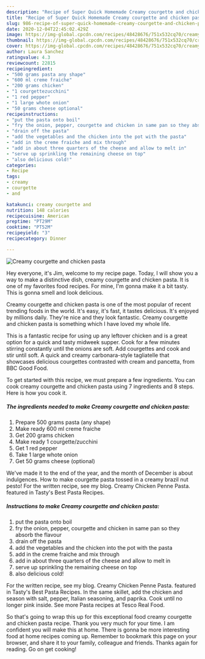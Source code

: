 ```yaml
---
description: "Recipe of Super Quick Homemade Creamy courgette and chicken pasta"
title: "Recipe of Super Quick Homemade Creamy courgette and chicken pasta"
slug: 986-recipe-of-super-quick-homemade-creamy-courgette-and-chicken-pasta
date: 2020-12-04T22:45:02.429Z
image: https://img-global.cpcdn.com/recipes/48428676/751x532cq70/creamy-courgette-and-chicken-pasta-recipe-main-photo.jpg
thumbnail: https://img-global.cpcdn.com/recipes/48428676/751x532cq70/creamy-courgette-and-chicken-pasta-recipe-main-photo.jpg
cover: https://img-global.cpcdn.com/recipes/48428676/751x532cq70/creamy-courgette-and-chicken-pasta-recipe-main-photo.jpg
author: Laura Sanchez
ratingvalue: 4.3
reviewcount: 22815
recipeingredient:
- "500 grams pasta any shape"
- "600 ml creme fraiche"
- "200 grams chicken"
- "1 courgettezucchini"
- "1 red pepper"
- "1 large whote onion"
- "50 grams cheese optional"
recipeinstructions:
- "put the pasta onto boil"
- "fry the onion, pepper, courgette and chicken in same pan so they absorb the flavour"
- "drain off the pasta"
- "add the vegetables and the chicken into the pot with the pasta"
- "add in the creme fraiche and mix through"
- "add in about three quarters of the cheese and allow to melt in"
- "serve up sprinkling the remaining cheese on top"
- "also delicious cold!"
categories:
- Recipe
tags:
- creamy
- courgette
- and

katakunci: creamy courgette and 
nutrition: 148 calories
recipecuisine: American
preptime: "PT29M"
cooktime: "PT52M"
recipeyield: "3"
recipecategory: Dinner

---
```



![Creamy courgette and chicken pasta](https://img-global.cpcdn.com/recipes/48428676/751x532cq70/creamy-courgette-and-chicken-pasta-recipe-main-photo.jpg)

Hey everyone, it's Jim, welcome to my recipe page. Today, I will show you a way to make a distinctive dish, creamy courgette and chicken pasta. It is one of my favorites food recipes. For mine, I'm gonna make it a bit tasty. This is gonna smell and look delicious.

Creamy courgette and chicken pasta is one of the most popular of recent trending foods in the world. It's easy, it's fast, it tastes delicious. It's enjoyed by millions daily. They're nice and they look fantastic. Creamy courgette and chicken pasta is something which I have loved my whole life.

This is a fantastic recipe for using up any leftover chicken and is a great option for a quick and tasty midweek supper. Cook for a few minutes stirring constantly until the onions are soft. Add courgettes and cook and stir until soft. A quick and creamy carbonara-style tagliatelle that showcases delicious courgettes contrasted with cream and pancetta, from BBC Good Food.


To get started with this recipe, we must prepare a few ingredients. You can cook creamy courgette and chicken pasta using 7 ingredients and 8 steps. Here is how you cook it.

<!--inarticleads1-->

##### The ingredients needed to make Creamy courgette and chicken pasta:

1. Prepare 500 grams pasta (any shape)
1. Make ready 600 ml creme fraiche
1. Get 200 grams chicken
1. Make ready 1 courgette/zucchini
1. Get 1 red pepper
1. Take 1 large whote onion
1. Get 50 grams cheese (optional)


We&#39;ve made it to the end of the year, and the month of December is about indulgences. How to make courgette pasta tossed in a creamy brazil nut pesto! For the written recipe, see my blog. Creamy Chicken Penne Pasta. featured in Tasty&#39;s Best Pasta Recipes. 

<!--inarticleads2-->

##### Instructions to make Creamy courgette and chicken pasta:

1. put the pasta onto boil
1. fry the onion, pepper, courgette and chicken in same pan so they absorb the flavour
1. drain off the pasta
1. add the vegetables and the chicken into the pot with the pasta
1. add in the creme fraiche and mix through
1. add in about three quarters of the cheese and allow to melt in
1. serve up sprinkling the remaining cheese on top
1. also delicious cold!


For the written recipe, see my blog. Creamy Chicken Penne Pasta. featured in Tasty&#39;s Best Pasta Recipes. In the same skillet, add the chicken and season with salt, pepper, Italian seasoning, and paprika. Cook until no longer pink inside. See more Pasta recipes at Tesco Real Food. 

So that's going to wrap this up for this exceptional food creamy courgette and chicken pasta recipe. Thank you very much for your time. I am confident you will make this at home. There is gonna be more interesting food at home recipes coming up. Remember to bookmark this page on your browser, and share it to your family, colleague and friends. Thanks again for reading. Go on get cooking!
